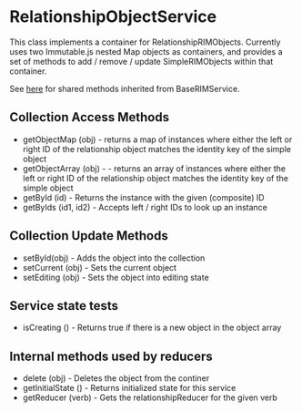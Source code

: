 RelationshipObjectService
===================

This class implements a container for RelationshipRIMObjects. Currently uses
two Immutable.js nested Map objects as containers, and provides a set of methods to
add / remove / update SimpleRIMObjects within that container.

See [here](BaseRIMService.md) for shared methods inherited from BaseRIMService.

Collection Access Methods
-------------------------
* getObjectMap (obj) - returns a map of instances where either the left or
  right ID of the relationship object matches the identity key of the simple
  object
* getObjectArray (obj) - - returns an array of instances where either the left or
  right ID of the relationship object matches the identity key of the simple
  object
* getById (id) - Returns the instance with the given (composite) ID
* getByIds (id1, id2) - Accepts left / right IDs to look up an instance

Collection Update Methods
-------------------------
* setById(obj) - Adds the object into the collection
* setCurrent (obj) - Sets the current object 
* setEditing (obj) - Sets the object into editing state

Service state tests
-------------------
* isCreating () - Returns true if there is a new object in the object array

Internal methods used by reducers
---------------------------------
* delete (obj) - Deletes the object from the continer
* getInitialState () - Returns initialized state for this service
* getReducer (verb) - Gets the relationshipReducer for the given verb
